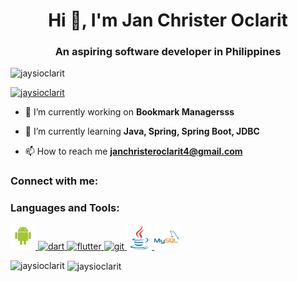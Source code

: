 <h1 align="center">Hi 👋, I'm Jan Christer Oclarit</h1>
<h3 align="center">An aspiring software developer in Philippines</h3>

<p align="left"> <img src="https://komarev.com/ghpvc/?username=jaysioclarit&label=Profile%20views&color=0e75b6&style=flat" alt="jaysioclarit" /> </p>

<p align="left"> <a href="https://github.com/ryo-ma/github-profile-trophy"><img src="https://github-profile-trophy.vercel.app/?username=jaysioclarit" alt="jaysioclarit" /></a> </p>

- 🔭 I’m currently working on **Bookmark Managersss**

- 🌱 I’m currently learning **Java, Spring, Spring Boot, JDBC**

- 📫 How to reach me **janchristeroclarit4@gmail.com**

<h3 align="left">Connect with me:</h3>
<p align="left">
</p>

<h3 align="left">Languages and Tools:</h3>
<p align="left"> <a href="https://developer.android.com" target="_blank" rel="noreferrer"> <img src="https://raw.githubusercontent.com/devicons/devicon/master/icons/android/android-original-wordmark.svg" alt="android" width="40" height="40"/> </a> <a href="https://dart.dev" target="_blank" rel="noreferrer"> <img src="https://www.vectorlogo.zone/logos/dartlang/dartlang-icon.svg" alt="dart" width="40" height="40"/> </a> <a href="https://flutter.dev" target="_blank" rel="noreferrer"> <img src="https://www.vectorlogo.zone/logos/flutterio/flutterio-icon.svg" alt="flutter" width="40" height="40"/> </a> <a href="https://git-scm.com/" target="_blank" rel="noreferrer"> <img src="https://www.vectorlogo.zone/logos/git-scm/git-scm-icon.svg" alt="git" width="40" height="40"/> </a> <a href="https://www.java.com" target="_blank" rel="noreferrer"> <img src="https://raw.githubusercontent.com/devicons/devicon/master/icons/java/java-original.svg" alt="java" width="40" height="40"/> </a> <a href="https://www.mysql.com/" target="_blank" rel="noreferrer"> <img src="https://raw.githubusercontent.com/devicons/devicon/master/icons/mysql/mysql-original-wordmark.svg" alt="mysql" width="40" height="40"/> </a> </p>

<p><img align="left" src="https://github-readme-stats.vercel.app/api/top-langs?username=jaysioclarit&show_icons=true&locale=en&layout=compact" alt="jaysioclarit" /></p>

<p>&nbsp;<img align="center" src="https://github-readme-stats.vercel.app/api?username=jaysioclarit&show_icons=true&locale=en" alt="jaysioclarit" /></p>
